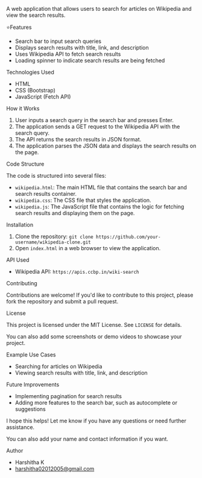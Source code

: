 A web application that allows users to search for articles on Wikipedia and view the search results.

⭐Features

- Search bar to input search queries
- Displays search results with title, link, and description
- Uses Wikipedia API to fetch search results
- Loading spinner to indicate search results are being fetched

Technologies Used

- HTML
- CSS (Bootstrap)
- JavaScript (Fetch API)

How it Works

1. User inputs a search query in the search bar and presses Enter.
2. The application sends a GET request to the Wikipedia API with the search query.
3. The API returns the search results in JSON format.
4. The application parses the JSON data and displays the search results on the page.

Code Structure

The code is structured into several files:

- `wikipedia.html`: The main HTML file that contains the search bar and search results container.
- `wikipedia.css`: The CSS file that styles the application.
- `wikipedia.js`: The JavaScript file that contains the logic for fetching search results and displaying them on the page.

Installation

1. Clone the repository: `git clone https://github.com/your-username/wikipedia-clone.git`
2. Open `index.html` in a web browser to view the application.

API Used

- Wikipedia API: `https://apis.ccbp.in/wiki-search`

Contributing

Contributions are welcome! If you'd like to contribute to this project, please fork the repository and submit a pull request.

License

This project is licensed under the MIT License. See `LICENSE` for details.

You can also add some screenshots or demo videos to showcase your project.

Example Use Cases

- Searching for articles on Wikipedia
- Viewing search results with title, link, and description

Future Improvements

- Implementing pagination for search results
- Adding more features to the search bar, such as autocomplete or suggestions

I hope this helps! Let me know if you have any questions or need further assistance.

You can also add your name and contact information if you want.

Author

- Harshitha K
- harshitha02012005@gmail.com
  
